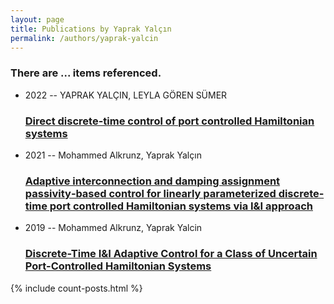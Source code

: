 ```yaml
---
layout: page
title: Publications by Yaprak Yalçın
permalink: /authors/yaprak-yalcin
---
```


<h3 id="number-posts">There are ... items referenced.</h3>
<ul class="post-list">
<li><span class='post-meta'>2022 -- YAPRAK YALÇIN, LEYLA GÖREN SÜMER</span><h3><a class='post-link' href="{{ site.baseurl }}/direct-discrete-time-control-of-port-controlled-hamiltonian-systems">Direct discrete-time control of port controlled Hamiltonian systems</a></h3></li>
<li><span class='post-meta'>2021 -- Mohammed Alkrunz, Yaprak Yalçın</span><h3><a class='post-link' href="{{ site.baseurl }}/adaptive-interconnection-and-damping-assignment-passivity-based-control-for-linearly-parameterized-scp-discrete-time-scp-port-controlled-hamiltonian-systems-via-i-amp-i-approach">Adaptive interconnection and damping assignment passivity‐based control for linearly parameterized <scp>discrete‐time</scp> port controlled Hamiltonian systems via I&amp;I approach</a></h3></li>
<li><span class='post-meta'>2019 -- Mohammed Alkrunz, Yaprak Yalcin</span><h3><a class='post-link' href="{{ site.baseurl }}/discrete-time-i-amp-i-adaptive-control-for-a-class-of-uncertain-port-controlled-hamiltonian-systems">Discrete-Time I&amp;I Adaptive Control for a Class of Uncertain Port-Controlled Hamiltonian Systems</a></h3></li>

</ul>
{% include count-posts.html %}
